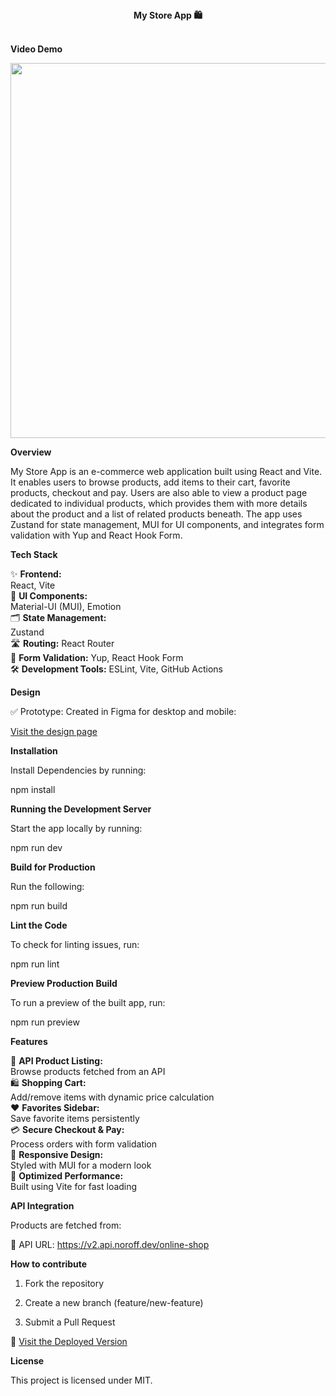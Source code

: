 <div align="center"> <strong> My Store App 🛍️ </strong> <br> <br>

</div>

**Video Demo**

<img src="./src/Videos/ScreenRecording2025-05-29at11.12.09-ezgif.com-video-to-gif-converter.gif" width="600">

**Overview** <br>

My Store App is an e-commerce web application built using React and Vite. It enables users to browse products, add items to their cart, favorite products, checkout and pay. Users are also able to view a product page dedicated to individual products, which provides them with more details about the product and a list of related products beneath. The app uses Zustand for state management, MUI for UI components, and integrates form validation with Yup and React Hook Form.

**Tech Stack** <br>

✨ **Frontend:** <br>
React, Vite <br>
🎨 **UI Components:** <br>
Material-UI (MUI), Emotion <br>
🗂️ **State Management:** <br>
Zustand <br>
🛣️ **Routing:**
React Router <br>
📝 **Form Validation:**
Yup, React Hook Form <br>
🛠️ **Development Tools:**
ESLint, Vite, GitHub Actions <br>

**Design** <br>

✅ Prototype: Created in Figma for desktop and mobile:

[Visit the design page](https://www.figma.com/design/DUTVlbY10PKQkLFLsX4amx/E-commerce-store?node-id=0-1&t=bME8PMQSrX5I6Qgb-1)

**Installation**

Install Dependencies by running:

npm install

**Running the Development Server**

Start the app locally by running:

npm run dev

**Build for Production**

Run the following:

npm run build

**Lint the Code**

To check for linting issues, run:

npm run lint

**Preview Production Build**

To run a preview of the built app, run:

npm run preview

**Features** <br>

🛒 **API Product Listing:** <br>
Browse products fetched from an API <br>
🛍️ **Shopping Cart:** <br>
Add/remove items with dynamic price calculation <br>
❤️ **Favorites Sidebar:** <br>
Save favorite items persistently <br>
💳 **Secure Checkout & Pay:** <br>
Process orders with form validation <br>
🎨 **Responsive Design:** <br>
Styled with MUI for a modern look <br>
🚀 **Optimized Performance:** <br>
Built using Vite for fast loading

**API Integration**

Products are fetched from:

🔗 API URL: https://v2.api.noroff.dev/online-shop

**How to contribute**

1. Fork the repository

2. Create a new branch (feature/new-feature)

3. Submit a Pull Request

🚀 [Visit the Deployed Version](https://easybuyonline.netlify.app/)

**License**

This project is licensed under MIT.
